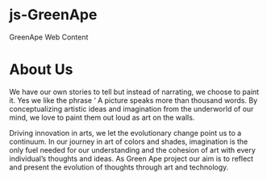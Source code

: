 # js-GreenApe
GreenApe Web Content

# About Us
We have our own stories to tell but instead of narrating, we choose to paint it. Yes we like the phrase ‘ A picture speaks more than thousand words. By conceptualizing artistic ideas and imagination from the underworld of our mind, we love to paint them out loud as art on the walls.

Driving innovation in arts, we let the evolutionary change point us to a continuum. In our journey in art of colors and shades, imagination is the only fuel needed for our understanding and the cohesion of art with every individual’s thoughts and ideas. As Green Ape project our aim is to reflect and present the evolution of thoughts through art and technology.
